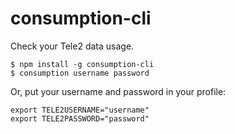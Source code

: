 # consumption-cli

Check your Tele2 data usage.

```
$ npm install -g consumption-cli
$ consumption username password
```

Or, put your username and password in your profile:

```
export TELE2USERNAME="username"
export TELE2PASSWORD="password"
```
